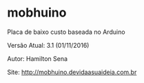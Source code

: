 # mobhuino
Placa de baixo custo baseada no Arduino

Versão Atual: 3.1 (01/11/2016)

Autor: Hamilton Sena

Site: http://mobhuino.devidaasuaideia.com.br
